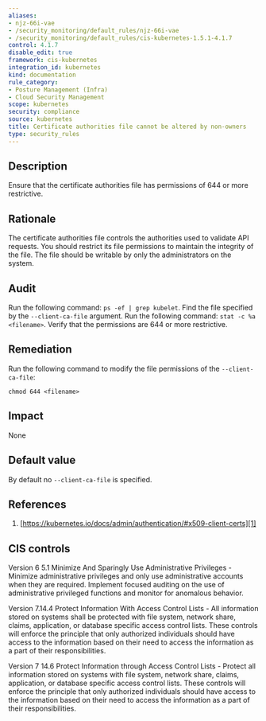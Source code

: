 ```yaml
---
aliases:
- njz-66i-vae
- /security_monitoring/default_rules/njz-66i-vae
- /security_monitoring/default_rules/cis-kubernetes-1.5.1-4.1.7
control: 4.1.7
disable_edit: true
framework: cis-kubernetes
integration_id: kubernetes
kind: documentation
rule_category:
- Posture Management (Infra)
- Cloud Security Management
scope: kubernetes
security: compliance
source: kubernetes
title: Certificate authorities file cannot be altered by non-owners
type: security_rules
---
```


## Description

Ensure that the certificate authorities file has permissions of 644 or more restrictive.

## Rationale

The certificate authorities file controls the authorities used to validate API requests. You should restrict its file permissions to maintain the integrity of the file. The file should be writable by only the administrators on the system.

## Audit

Run the following command: `ps -ef | grep kubelet`. Find the file specified by the `--client-ca-file` argument. Run the following command: `stat -c %a <filename>`. Verify that the permissions are 644 or more restrictive.

## Remediation

Run the following command to modify the file permissions of the `--client-ca-file`:

```
chmod 644 <filename>
```

## Impact

None

## Default value

By default no `--client-ca-file` is specified.

## References

1. [https://kubernetes.io/docs/admin/authentication/#x509-client-certs][1]

## CIS controls

Version 6 5.1 Minimize And Sparingly Use Administrative Privileges - Minimize administrative privileges and only use administrative accounts when they are required. Implement focused auditing on the use of administrative privileged functions and monitor for anomalous behavior.

Version 7.14.4 Protect Information With Access Control Lists - All information stored on systems shall be protected with file system, network share, claims, application, or database specific access control lists. These controls will enforce the principle that only authorized individuals should have access to the information based on their need to access the information as a part of their responsibilities.

Version 7 14.6 Protect Information through Access Control Lists - Protect all information stored on systems with file system, network share, claims, application, or database specific access control lists. These controls will enforce the principle that only authorized individuals should have access to the information based on their need to access the information as a part of their responsibilities.

[1]: https://kubernetes.io/docs/admin/authentication/#x509-client-certs
